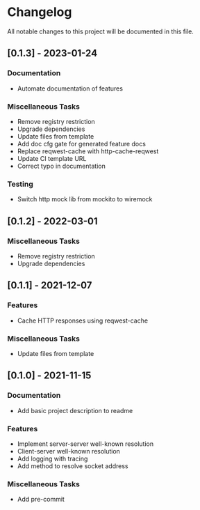 # Changelog
All notable changes to this project will be documented in this file.

## [0.1.3] - 2023-01-24

### Documentation

- Automate documentation of features

### Miscellaneous Tasks

- Remove registry restriction
- Upgrade dependencies
- Update files from template
- Add doc cfg gate for generated feature docs
- Replace reqwest-cache with http-cache-reqwest
- Update CI template URL
- Correct typo in documentation

### Testing

- Switch http mock lib from mockito to wiremock

## [0.1.2] - 2022-03-01

### Miscellaneous Tasks

- Remove registry restriction
- Upgrade dependencies

## [0.1.1] - 2021-12-07

### Features

- Cache HTTP responses using reqwest-cache

### Miscellaneous Tasks

- Update files from template

## [0.1.0] - 2021-11-15

### Documentation

- Add basic project description to readme

### Features

- Implement server-server well-known resolution
- Client-server well-known resolution
- Add logging with tracing
- Add method to resolve socket address

### Miscellaneous Tasks

- Add pre-commit

<!-- generated by git-cliff -->
